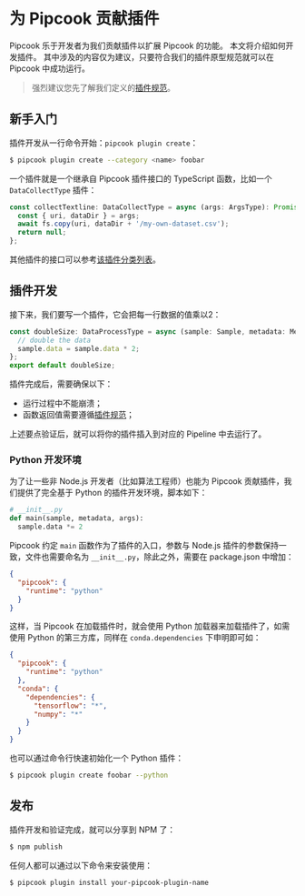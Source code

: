 # 为 Pipcook 贡献插件

Pipcook 乐于开发者为我们贡献插件以扩展 Pipcook 的功能。 本文将介绍如何开发插件。 其中涉及的内容仅为建议，只要符合我们的插件原型规范就可以在 Pipcook 中成功运行。

> 强烈建议您先了解我们定义的[插件规范](../spec/plugin.md)。

## 新手入门

插件开发从一行命令开始：`pipcook plugin create`：

```sh
$ pipcook plugin create --category <name> foobar
```

一个插件就是一个继承自 Pipcook 插件接口的 TypeScript 函数，比如一个 `DataCollectType` 插件：

```js
const collectTextline: DataCollectType = async (args: ArgsType): Promise<void> => {
  const { uri, dataDir } = args;
  await fs.copy(uri, dataDir + '/my-own-dataset.csv');
  return null;
};
```

其他插件的接口可以参考[该插件分类列表](../spec/plugin.md#plugin-category)。

## 插件开发

接下来，我们要写一个插件，它会把每一行数据的值乘以2：

```js
const doubleSize: DataProcessType = async (sample: Sample, metadata: Metadata, args?: ArgsType): Promise<void> => {
  // double the data
  sample.data = sample.data * 2;
};
export default doubleSize;
```

插件完成后，需要确保以下：

- 运行过程中不能崩溃；
- 函数返回值需要遵循[插件规范](../spec/plugin.md)；

上述要点验证后，就可以将你的插件插入到对应的 Pipeline 中去运行了。

### Python 开发环境

为了让一些非 Node.js 开发者（比如算法工程师）也能为 Pipcook 贡献插件，我们提供了完全基于 Python 的插件开发环境，脚本如下：

```py
# __init__.py
def main(sample, metadata, args):
  sample.data *= 2
```

Pipcook 约定 `main` 函数作为了插件的入口，参数与 Node.js 插件的参数保持一致，文件也需要命名为 `__init__.py`，除此之外，需要在 package.json 中增加：

```json
{
  "pipcook": {
    "runtime": "python"
  }
}
```

这样，当 Pipcook 在加载插件时，就会使用 Python 加载器来加载插件了，如需使用 Python 的第三方库，同样在 `conda.dependencies` 下申明即可如：

```json
{
  "pipcook": {
    "runtime": "python"
  },
  "conda": {
    "dependencies": {
      "tensorflow": "*",
      "numpy": "*"
    }
  }
}
```

也可以通过命令行快速初始化一个 Python 插件：

```sh
$ pipcook plugin create foobar --python
```

## 发布

插件开发和验证完成，就可以分享到 NPM 了：

```sh
$ npm publish
```

任何人都可以通过以下命令来安装使用：

```sh
$ pipcook plugin install your-pipcook-plugin-name
```
